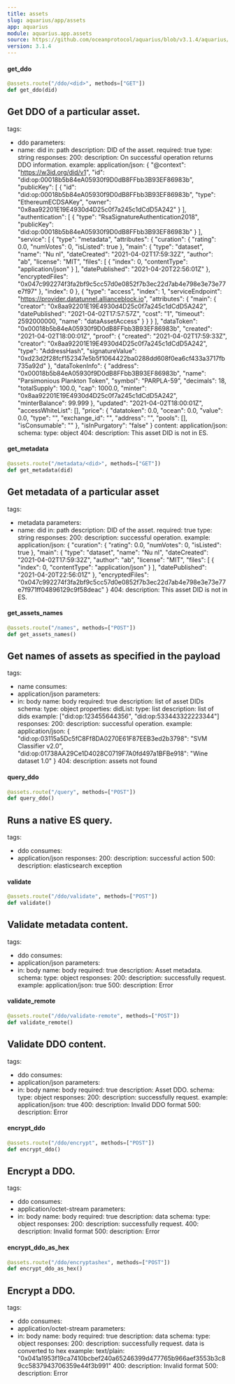 ```yaml
---
title: assets
slug: aquarius/app/assets
app: aquarius
module: aquarius.app.assets
source: https://github.com/oceanprotocol/aquarius/blob/v3.1.4/aquarius/app/assets.py
version: 3.1.4
---
```

#### get\_ddo

```python
@assets.route("/ddo/<did>", methods=["GET"])
def get_ddo(did)
```

Get DDO of a particular asset.
---
tags:
  - ddo
parameters:
  - name: did
    in: path
    description: DID of the asset.
    required: true
    type: string
responses:
  200:
    description: On successful operation returns DDO information.
    example:
      application/json: {
          "@context": "https://w3id.org/did/v1",
          "id": "did:op:00018b5b84eA05930f9D0dB8FFbb3B93EF86983b",
          "publicKey": [
              {
                  "id": "did:op:00018b5b84eA05930f9D0dB8FFbb3B93EF86983b",
                  "type": "EthereumECDSAKey",
                  "owner": "0x8aa92201E19E4930d4D25c0f7a245c1dCdD5A242"
              }
          ],
          "authentication": [
              {
                  "type": "RsaSignatureAuthentication2018",
                  "publicKey": "did:op:00018b5b84eA05930f9D0dB8FFbb3B93EF86983b"
              }
          ],
          "service": [
              {
                  "type": "metadata",
                  "attributes": {
                      "curation": {
                          "rating": 0.0,
                          "numVotes": 0,
                          "isListed": true
                      },
                      "main": {
                          "type": "dataset",
                          "name": "Nu nl",
                          "dateCreated": "2021-04-02T17:59:32Z",
                          "author": "ab",
                          "license": "MIT",
                          "files": [
                              {
                                  "index": 0,
                                  "contentType": "application/json"
                              }
                          ],
                          "datePublished": "2021-04-20T22:56:01Z"
                      },
                      "encryptedFiles": "0x047c992274f3fa2bf9c5cc57d0e0852f7b3ec22d7ab4e798e3e73e77e7f97"
                  },
                  "index": 0
              },
              {
                  "type": "access",
                  "index": 1,
                  "serviceEndpoint": "https://provider.datatunnel.allianceblock.io",
                  "attributes": {
                      "main": {
                          "creator": "0x8aa92201E19E4930d4D25c0f7a245c1dCdD5A242",
                          "datePublished": "2021-04-02T17:57:57Z",
                          "cost": "1",
                          "timeout": 2592000000,
                          "name": "dataAssetAccess"
                      }
                  }
              }
          ],
          "dataToken": "0x00018b5b84eA05930f9D0dB8FFbb3B93EF86983b",
          "created": "2021-04-02T18:00:01Z",
          "proof": {
              "created": "2021-04-02T17:59:33Z",
              "creator": "0x8aa92201E19E4930d4D25c0f7a245c1dCdD5A242",
              "type": "AddressHash",
              "signatureValue": "0xd23d2f28fcf152347e5b5f1064422ba0288dd608f0ea6cf433a3717fb735a92d"
          },
          "dataTokenInfo": {
              "address": "0x00018b5b84eA05930f9D0dB8FFbb3B93EF86983b",
              "name": "Parsimonious Plankton Token",
              "symbol": "PARPLA-59",
              "decimals": 18,
              "totalSupply": 100.0,
              "cap": 1000.0,
              "minter": "0x8aa92201E19E4930d4D25c0f7a245c1dCdD5A242",
              "minterBalance": 99.999
          },
          "updated": "2021-04-02T18:00:01Z",
          "accessWhiteList": [],
          "price": {
              "datatoken": 0.0,
              "ocean": 0.0,
              "value": 0.0,
              "type": "",
              "exchange_id": "",
              "address": "",
              "pools": [],
              "isConsumable": ""
          },
          "isInPurgatory": "false"
        }
    content:
      application/json:
        schema:
          type: object
  404:
    description: This asset DID is not in ES.

#### get\_metadata

```python
@assets.route("/metadata/<did>", methods=["GET"])
def get_metadata(did)
```

Get metadata of a particular asset
---
tags:
  - metadata
parameters:
  - name: did
    in: path
    description: DID of the asset.
    required: true
    type: string
responses:
  200:
    description: successful operation.
    example:
      application/json: {
        "curation": {
            "rating": 0.0,
            "numVotes": 0,
            "isListed": true
        },
        "main": {
            "type": "dataset",
            "name": "Nu nl",
            "dateCreated": "2021-04-02T17:59:32Z",
            "author": "ab",
            "license": "MIT",
            "files": [
                {
                    "index": 0,
                    "contentType": "application/json"
                }
            ],
            "datePublished": "2021-04-20T22:56:01Z"
        },
        "encryptedFiles": "0x047c992274f3fa2bf9c5cc57d0e0852f7b3ec22d7ab4e798e3e73e77e7f971ff04896129c9f58deac"
      }
  404:
    description: This asset DID is not in ES.

#### get\_assets\_names

```python
@assets.route("/names", methods=["POST"])
def get_assets_names()
```

Get names of assets as specified in the payload
---
tags:
  - name
consumes:
  - application/json
parameters:
  - in: body
    name: body
    required: true
    description: list of asset DIDs
    schema:
      type: object
      properties:
        didList:
          type: list
          description: list of dids
          example: ["did:op:123455644356", "did:op:533443322223344"]
responses:
  200:
    description: successful operation.
    example:
      application/json: {
        "did:op:03115a5Dc5fC8Ff8DA0270E61F87EEB3ed2b3798": "SVM Classifier v2.0",
        "did:op:01738AA29Ce1D4028C0719F7A0fd497a1BFBe918": "Wine dataset 1.0"
      }
  404:
    description: assets not found

#### query\_ddo

```python
@assets.route("/query", methods=["POST"])
def query_ddo()
```

Runs a native ES query.
---
tags:
  - ddo
consumes:
  - application/json
responses:
  200:
    description: successful action
  500:
    description: elasticsearch exception

#### validate

```python
@assets.route("/ddo/validate", methods=["POST"])
def validate()
```

Validate metadata content.
---
tags:
  - ddo
consumes:
  - application/json
parameters:
  - in: body
    name: body
    required: true
    description: Asset metadata.
    schema:
      type: object
responses:
  200:
    description: successfully request.
    example:
      application/json: true
  500:
    description: Error

#### validate\_remote

```python
@assets.route("/ddo/validate-remote", methods=["POST"])
def validate_remote()
```

Validate DDO content.
---
tags:
  - ddo
consumes:
  - application/json
parameters:
  - in: body
    name: body
    required: true
    description: Asset DDO.
    schema:
      type: object
responses:
  200:
    description: successfully request.
    example:
      application/json: true
  400:
    description: Invalid DDO format
  500:
    description: Error

#### encrypt\_ddo

```python
@assets.route("/ddo/encrypt", methods=["POST"])
def encrypt_ddo()
```

Encrypt a DDO.
---
tags:
  - ddo
consumes:
  - application/octet-stream
parameters:
  - in: body
    name: body
    required: true
    description: data
    schema:
      type: object
responses:
  200:
    description: successfully request.
  400:
    description: Invalid format
  500:
    description: Error

#### encrypt\_ddo\_as\_hex

```python
@assets.route("/ddo/encryptashex", methods=["POST"])
def encrypt_ddo_as_hex()
```

Encrypt a DDO.
---
tags:
  - ddo
consumes:
  - application/octet-stream
parameters:
  - in: body
    name: body
    required: true
    description: data
    schema:
      type: object
responses:
  200:
    description: successfully request. data is converted to hex
    example:
      text/plain:
        "0x041a1953f19ca7410bcbef240a65246399d477765b966aef3553b3c89cc5837943706359e44f3b991"
  400:
    description: Invalid format
  500:
    description: Error

